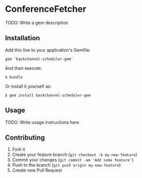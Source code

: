 # ConferenceFetcher

TODO: Write a gem description

## Installation

Add this line to your application's Gemfile:

    gem 'backchannel-scheduler-gem'

And then execute:

    $ bundle

Or install it yourself as:

    $ gem install backchannel-scheduler-gem

## Usage

TODO: Write usage instructions here

## Contributing

1. Fork it
2. Create your feature branch (`git checkout -b my-new-feature`)
3. Commit your changes (`git commit -am 'Add some feature'`)
4. Push to the branch (`git push origin my-new-feature`)
5. Create new Pull Request

